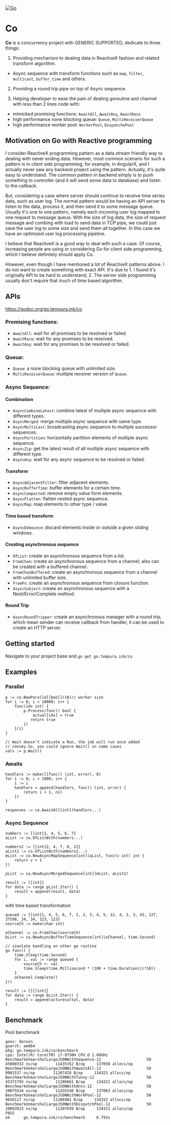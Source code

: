 [![Go](https://github.com/tempura-shrimp/co/actions/workflows/go.yml/badge.svg)](https://github.com/tempura-shrimp/co/actions/workflows/go.yml)

# Co

**Co** is a concurrency project with GENERIC SUPPORTED, dedicate to three things:

1. Providing mechanism to dealing data in ReactiveX fashion and related transform algorithm.

- Async sequence with transform functions such as `map`, `filter`, `multicast`, `buffer_time` and others.

2. Providing a round trip pipe on top of Async sequence.

3. Helping developer to ease the pain of dealing goroutine and channel with less than 2 lines code with:

- mimicked promising functions: `AwaitAll`, `AwaitAny`, `AwaitRace`
- high performance none blocking queue: `Queue`, `MultiReceiverQueue`
- high performance worker pool: `WorkerPool`, `DispatchePool`

## Motivation on Go with Reactive programming

I consider ReactiveX programming pattern as a data stream friendly way to dealing with never ending data. However, most common scenario for such a pattern is in client side programming, for example, in AngularX, and I actually never saw any backend project using the pattern. Actually, it's quite easy to understand. The common pattern in backend simply is to push something to controller (and it will send some data to database) and listen to the callback.

But, considering a case where server should continue to receive time series data, such as user log. The normal pattern would be having an API server to listen to the data, process it, and then send it to some message queue. Usually it's one to one pattern, namely each incoming user log mapped to one request to message queue. With the size of log data, the size of request message and combing with load to send data in TCP pipe, we could just save the user log to some size and send them all together. In this case we have an optimized user log processing pipeline.

I believe that ReactiveX is a good way to deal with such a case. Of course, increasing people are using or considering Go for client side programming, which I believe definitely should apply Co.

However, even though I have mentioned a lot of ReactiveX patterns above. I do not want to create something with exact API. It's due to 1. I found it's originally API to be hard to understand; 2. The server side programming usually don't require that much of time based algorithm.

## APIs

https://godoc.org/go.tempura.ink/co

### Promising functions:

- `AwaitAll`: wait for all promises to be resolved or failed.
- `AwaitRace`: wait for any promises to be resolved.
- `AwaitAny`: wait for any promises to be resolved or failed.

### Queue:

- `Queue`: a none blocking queue with unlimited size.
- `MultiReceiverQueue`: multiple receiver version of `Queue`.

### Async Sequence:

#### Combination

- `AsyncCombineLatest`: combine latest of multiple async sequence with different types.
- `AsyncMerged`: merge multiple async sequence with same type.
- `AsyncMultiCast`: broadcasting async sequence to multiple successor sequences.
- `AsyncPartition`: horizontally partition elements of multiple async sequence.
- `AsyncZip`: get the latest result of all multiple async sequence with different type.
- `AsyncAny`: wait for any async sequence to be resolved or failed.

#### Transform

- `AsyncAdjacentFilter`: filter adjacent elements.
- `AsyncBufferTime`: buffer elements for a certain time.
- `AsyncCompacted`: remove empty value form elements.
- `AsyncFlatten`: flatten nested async sequence.
- `AsyncMap`: map elements to other type / value.

#### Time based transform

- `AsyncDebounce`: discard elements inside or outside a given sliding windows.

#### Creating asynchronous sequence

- `OfList`: create an asynchronous sequence from a list.
- `FromChan`: create an asynchronous sequence from a channel; also can be created with a buffered channel.
- `FromChanBuffered`: create an asynchronous sequence from a channel with unlimited buffer size.
- `FromFn`: create an asynchronous sequence from closure function.
- `AsyncSubject`: create an asynchronous sequence with a Next/Error/Complete method.

#### Round Trip

- `AsyncRoundTripper`: create an asynchronous manager with a round trip, which mean sender can receive callback from handler, it can be used to create an HTTP server.

## Getting started

Navigate to your project base and `go get go.tempura.ink/co`

## Examples

### Parallel

```golang
p := co.NewParallel[bool](10)// worker size
for i := 0; i < 10000; i++ {
    func(idx int) {
        p.Process(func() bool {
            actual[idx] = true
           return true
        })
    }(i)
}

// Wait doesn't indicate a Run, the job will run once added
// convey.So, you could ignore Wait() in some cases
vals := p.Wait()
```

### Awaits

```golang
handlers := make([]func() (int, error), 0)
for i := 0; i < 1000; i++ {
    i := i
    handlers = append(handlers, func() (int, error) {
        return i + 1, nil
    })
}

responses := co.AwaitAll[int](handlers...)
```

### Async Sequence

```golang
numbers := []int{1, 4, 5, 6, 7}
aList := co.OfListWith(numbers...)

numbers2 := []int{2, 4, 7, 0, 21}
aList2 := co.OfListWith(numbers2...)
mList := co.NewAsyncMapSequence[int](aList, func(v int) int {
    return v + 1
})

pList := co.NewAsyncMergedSequence[int](mList, aList2)

result := []int{}
for data := range pList.Iter() {
    result = append(result, data)
}
```

with time based transformation

```golang
queued := []int{1, 4, 5, 6, 7, 2, 2, 3, 4, 5, 12, 4, 2, 3, 43, 127, 37598, 34, 34, 123, 123}
sourceCh := make(chan int)

oChannel := co.FromChan(sourceCh)
bList := co.NewAsyncBufferTimeSequence[int](oChannel, time.Second)

// simulate handling on other go routine
go func() {
    time.Sleep(time.Second)
    for i, val := range queued {
        sourceCh <- val
        time.Sleep(time.Millisecond * (100 + time.Duration(i)*10))
    }
    oChannel.Complete()
}()

result := [][]int{}
for data := range bList.Iter() {
    result = append(acturesultal, data)
}
```

## Benchmark

Pool benchmark

```golang
goos: darwin
goarch: amd64
pkg: go.tempura.ink/co/benchmark
cpu: Intel(R) Core(TM) i7-9750H CPU @ 2.60GHz
BenchmarkUnmarshalLargeJSONWithSequence-12                    50          45000332 ns/op        11435352 B/op     137058 allocs/op
BenchmarkUnmarshalLargeJSONWithAwaitAll-12                    50           9901537 ns/op        11207428 B/op     134323 allocs/op
BenchmarkUnmarshalLargeJSONWithTunny-12                       50          45371793 ns/op        11206861 B/op     134321 allocs/op
BenchmarkUnmarshalLargeJSONWithAnts-12                        50          10075534 ns/op        11435540 B/op     137063 allocs/op
BenchmarkUnmarshalLargeJSONWithWorkPool-12                    50           9658117 ns/op        11206981 B/op     134322 allocs/op
BenchmarkUnmarshalLargeJSONWithDispatchPool-12                50          10893923 ns/op        11207039 B/op     134322 allocs/op
PASS
ok      go.tempura.ink/co/benchmark     6.793s
```
